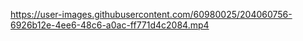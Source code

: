 

https://user-images.githubusercontent.com/60980025/204060756-6926b12e-4ee6-48c6-a0ac-ff771d4c2084.mp4


